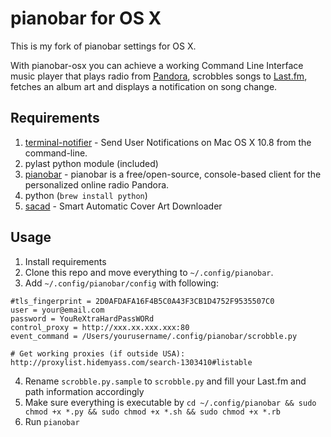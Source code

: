 pianobar for OS X
================

This is my fork of pianobar settings for OS X.

With pianobar-osx you can achieve a working Command Line Interface music player that plays radio from [Pandora](https://www.pandora.com), scrobbles songs to [Last.fm](http://www.last.fm), fetches an album art and displays a notification on song change.

## Requirements

1. [terminal-notifier](https://github.com/julienXX/terminal-notifier) - Send User Notifications on Mac OS X 10.8 from the command-line.
2. pylast python module (included)
3. [pianobar](https://6xq.net/pianobar/) - pianobar is a free/open-source, console-based client for the personalized online radio Pandora.
4. python (`brew install python`)
5. [sacad](https://github.com/desbma/sacad) - Smart Automatic Cover Art Downloader

## Usage

1. Install requirements
2. Clone this repo and move everything to `~/.config/pianobar`.
3. Add `~/.config/pianobar/config` with following:

````
#tls_fingerprint = 2D0AFDAFA16F4B5C0A43F3CB1D4752F9535507C0
user = your@email.com
password = YouReXtraHardPassWORd
control_proxy = http://xxx.xx.xxx.xxx:80
event_command = /Users/yourusername/.config/pianobar/scrobble.py

# Get working proxies (if outside USA): http://proxylist.hidemyass.com/search-1303410#listable
````

4. Rename `scrobble.py.sample` to `scrobble.py` and fill your Last.fm and path information accordingly
6. Make sure everything is executable by `cd ~/.config/pianobar && sudo chmod +x *.py && sudo chmod +x *.sh && sudo chmod +x *.rb`
7. Run `pianobar`
